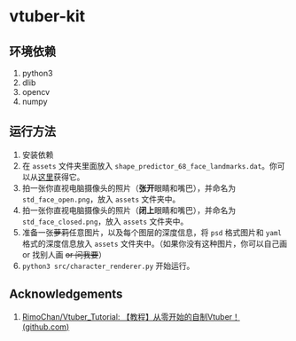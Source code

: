 # vtuber-kit

## 环境依赖

1. python3
2. dlib
3. opencv
4. numpy

## 运行方法

1. 安装依赖
2. 在 `assets` 文件夹里面放入 `shape_predictor_68_face_landmarks.dat`。你可以从[这里](http://dlib.net/files/shape_predictor_68_face_landmarks.dat.bz2)获得它。
3. 拍一张你直视电脑摄像头的照片（**张开**眼睛和嘴巴），并命名为 `std_face_open.png`，放入 `assets` 文件夹中。
4. 拍一张你直视电脑摄像头的照片（**闭上**眼睛和嘴巴），并命名为 `std_face_closed.png`，放入 `assets` 文件夹中。
5. 准备一张~~萝莉~~任意图片，以及每个图层的深度信息，将 `psd` 格式图片和 `yaml` 格式的深度信息放入 `assets` 文件夹中。（如果你没有这种图片，你可以自己画 or 找别人画 ~~or 问我要~~）
6. `python3 src/character_renderer.py` 开始运行。

## Acknowledgements

1. [RimoChan/Vtuber_Tutorial: 【教程】从零开始的自制Vtuber！ (github.com)](https://github.com/RimoChan/Vtuber_Tutorial)

